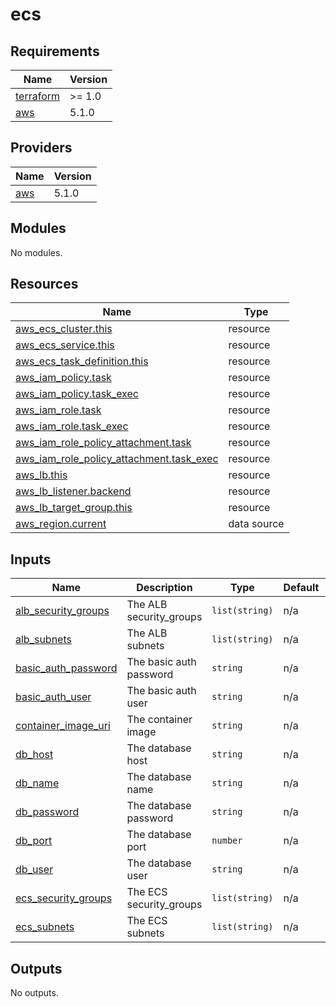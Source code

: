 # ecs

<!-- BEGINNING OF PRE-COMMIT-TERRAFORM DOCS HOOK -->
## Requirements

| Name | Version |
|------|---------|
| <a name="requirement_terraform"></a> [terraform](#requirement\_terraform) | >= 1.0 |
| <a name="requirement_aws"></a> [aws](#requirement\_aws) | 5.1.0 |

## Providers

| Name | Version |
|------|---------|
| <a name="provider_aws"></a> [aws](#provider\_aws) | 5.1.0 |

## Modules

No modules.

## Resources

| Name | Type |
|------|------|
| [aws_ecs_cluster.this](https://registry.terraform.io/providers/hashicorp/aws/5.1.0/docs/resources/ecs_cluster) | resource |
| [aws_ecs_service.this](https://registry.terraform.io/providers/hashicorp/aws/5.1.0/docs/resources/ecs_service) | resource |
| [aws_ecs_task_definition.this](https://registry.terraform.io/providers/hashicorp/aws/5.1.0/docs/resources/ecs_task_definition) | resource |
| [aws_iam_policy.task](https://registry.terraform.io/providers/hashicorp/aws/5.1.0/docs/resources/iam_policy) | resource |
| [aws_iam_policy.task_exec](https://registry.terraform.io/providers/hashicorp/aws/5.1.0/docs/resources/iam_policy) | resource |
| [aws_iam_role.task](https://registry.terraform.io/providers/hashicorp/aws/5.1.0/docs/resources/iam_role) | resource |
| [aws_iam_role.task_exec](https://registry.terraform.io/providers/hashicorp/aws/5.1.0/docs/resources/iam_role) | resource |
| [aws_iam_role_policy_attachment.task](https://registry.terraform.io/providers/hashicorp/aws/5.1.0/docs/resources/iam_role_policy_attachment) | resource |
| [aws_iam_role_policy_attachment.task_exec](https://registry.terraform.io/providers/hashicorp/aws/5.1.0/docs/resources/iam_role_policy_attachment) | resource |
| [aws_lb.this](https://registry.terraform.io/providers/hashicorp/aws/5.1.0/docs/resources/lb) | resource |
| [aws_lb_listener.backend](https://registry.terraform.io/providers/hashicorp/aws/5.1.0/docs/resources/lb_listener) | resource |
| [aws_lb_target_group.this](https://registry.terraform.io/providers/hashicorp/aws/5.1.0/docs/resources/lb_target_group) | resource |
| [aws_region.current](https://registry.terraform.io/providers/hashicorp/aws/5.1.0/docs/data-sources/region) | data source |

## Inputs

| Name | Description | Type | Default | Required |
|------|-------------|------|---------|:--------:|
| <a name="input_alb_security_groups"></a> [alb\_security\_groups](#input\_alb\_security\_groups) | The ALB security\_groups | `list(string)` | n/a | yes |
| <a name="input_alb_subnets"></a> [alb\_subnets](#input\_alb\_subnets) | The ALB subnets | `list(string)` | n/a | yes |
| <a name="input_basic_auth_password"></a> [basic\_auth\_password](#input\_basic\_auth\_password) | The basic auth password | `string` | n/a | yes |
| <a name="input_basic_auth_user"></a> [basic\_auth\_user](#input\_basic\_auth\_user) | The basic auth user | `string` | n/a | yes |
| <a name="input_container_image_uri"></a> [container\_image\_uri](#input\_container\_image\_uri) | The container image | `string` | n/a | yes |
| <a name="input_db_host"></a> [db\_host](#input\_db\_host) | The database host | `string` | n/a | yes |
| <a name="input_db_name"></a> [db\_name](#input\_db\_name) | The database name | `string` | n/a | yes |
| <a name="input_db_password"></a> [db\_password](#input\_db\_password) | The database password | `string` | n/a | yes |
| <a name="input_db_port"></a> [db\_port](#input\_db\_port) | The database port | `number` | n/a | yes |
| <a name="input_db_user"></a> [db\_user](#input\_db\_user) | The database user | `string` | n/a | yes |
| <a name="input_ecs_security_groups"></a> [ecs\_security\_groups](#input\_ecs\_security\_groups) | The ECS security\_groups | `list(string)` | n/a | yes |
| <a name="input_ecs_subnets"></a> [ecs\_subnets](#input\_ecs\_subnets) | The ECS subnets | `list(string)` | n/a | yes |

## Outputs

No outputs.
<!-- END OF PRE-COMMIT-TERRAFORM DOCS HOOK -->
